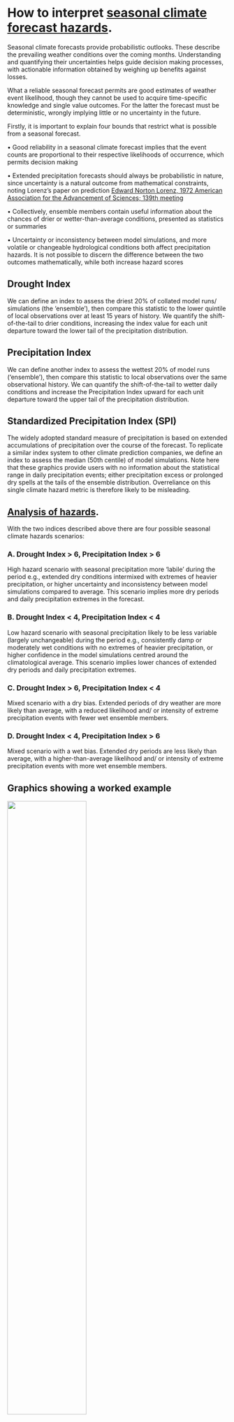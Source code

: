 # How to interpret [seasonal climate forecast hazards](https://github.com/cjnankervis/Re-Climate#hazard-indices).

Seasonal climate forecasts provide probabilistic outlooks. These describe the prevailing weather conditions over the coming months. Understanding and quantifying their uncertainties helps guide decision making processes, with actionable information obtained by weighing up benefits against losses.

What a reliable seasonal forecast permits are good estimates of weather event likelihood, though they cannot be used to acquire time-specific knowledge and single value outcomes. For the latter the forecast must be deterministic, wrongly implying little or no uncertainty in the future.

Firstly, it is important to explain four bounds that restrict what is possible from a seasonal forecast.

•	Good reliability in a seasonal climate forecast implies that the event counts are proportional to their respective likelihoods of occurrence, which permits decision making

•	Extended precipitation forecasts should always be probabilistic in nature, since uncertainty is a natural outcome from mathematical constraints, noting Lorenz’s paper on prediction
[Edward Norton Lorenz, 1972 American Association for the Advancement of Sciences; 139th meeting](http://eapsweb.mit.edu/research/Lorenz/Butterfly_1972.pdf)

•	Collectively, ensemble members contain useful information about the chances of drier or wetter-than-average conditions, presented as statistics or summaries

•	Uncertainty or inconsistency between model simulations, and more volatile or changeable hydrological conditions both affect precipitation hazards. It is not possible to discern the difference between the two outcomes mathematically, while both increase hazard scores

## Drought Index
We can define an index to assess the driest 20% of collated model runs/ simulations (the ‘ensemble’), then compare this statistic to the lower quintile of local observations over at least 15 years of history.
We quantify the shift-of-the-tail to drier conditions, increasing the index value for each unit departure toward the lower tail of the precipitation distribution. 

## Precipitation Index
We can define another index to assess the wettest 20% of model runs (‘ensemble’), then compare this statistic to local observations over the same observational history. We can quantify the shift-of-the-tail to wetter daily conditions and increase the Precipitation Index upward for each unit departure toward the upper tail of the precipitation distribution.

## Standardized Precipitation Index (SPI)
The widely adopted standard measure of precipitation is based on extended accumulations of precipitation over the course of the forecast. To replicate a similar index system to other climate prediction companies, we define an index to assess the median (50th centile) of model simulations. Note here that these graphics provide users with no information about the statistical range in daily precipitation events; either precipitation excess or prolonged dry spells at the tails of the ensemble distribution. Overreliance on this single climate hazard metric is therefore likely to be misleading.


## [Analysis of hazards](https://github.com/cjnankervis/Re-Climate#hazard-indices).
With the two indices described above there are four possible seasonal climate hazards scenarios:

### A.	Drought Index > 6, Precipitation Index > 6

High hazard scenario with seasonal precipitation more ‘labile’ during the period e.g., extended dry conditions intermixed with extremes of heavier precipitation, or higher uncertainty and inconsistency between model simulations compared to average. This scenario implies more dry periods and daily precipitation extremes in the forecast.

### B.	Drought Index < 4, Precipitation Index < 4

Low hazard scenario with seasonal precipitation likely to be less variable (largely unchangeable) during the period e.g., consistently damp or moderately wet conditions with no extremes of heavier precipitation, or higher confidence in the model simulations centred around the climatological average. This scenario implies lower chances of extended dry periods and daily precipitation extremes.

### C.	Drought Index > 6, Precipitation Index < 4

Mixed scenario with a dry bias. Extended periods of dry weather are more likely than average, with a reduced likelihood and/ or intensity of extreme precipitation events with fewer wet ensemble members.

### D.	Drought Index < 4, Precipitation Index > 6

Mixed scenario with a wet bias. Extended dry periods are less likely than average, with a higher-than-average likelihood and/ or intensity of extreme precipitation events with more wet ensemble members.

## Graphics showing a worked example

<img src="https://re-climate.earth/wp-content/uploads/2023/01/Precip_Index.png" width="60%">
<img src="https://re-climate.earth/wp-content/uploads/2023/01/Drought_Index.png" width="60%">

<sub><b>Figure. Seasonal climate forecasts showing Precipitation Index (80th centile shift-of-the-tail, top) and Drought Index (20th centile shift-of-the-tail, bottom) annotated with analysis of hazards. High hazard scenario (A), Low hazard scenario (B), Mixed scenario with a dry bias (C), Mixed scenario with a wet bias (D).</b></sub>
